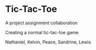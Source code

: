 # Tic-Tac-Toe

A project assignment collaboration

Creating a normal tic-tac-toe game

Nathaniel, Kelvin, Peace, Sandrine, Lewis
